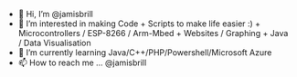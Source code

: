 - 👋 Hi, I’m @jamisbrill
- 👀 I’m interested in making Code + Scripts to make life easier :)  + Microcontrollers / ESP-8266 / Arm-Mbed  + Websites / Graphing  + Java / Data Visualisation 
- 🌱 I’m currently learning Java/C++/PHP/Powershell/Microsoft Azure   
- 📫 How to reach me ... @jamisbrill

